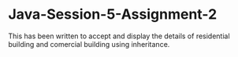 # Java-Session-5-Assignment-2
This has been written to accept and display the details of residential building and comercial building using inheritance.
